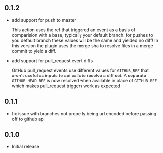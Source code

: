 ## 0.1.2

* add support for push to master
  
  This action uses the ref that triggered an event as a basis of comparision with a base, typically your default branch. for pushes to you default branch these values will be the same and yielded no diff! In this version the plugin uses the merge sha to resolve files in a merge commit to yield a diff.
 
* add support for pull_request event diffs

  GitHub pull_request events use different values for `GITHUB_REF`
  that aren't useful as inputs to api calls to resolve a diff set.
  A separate `GITHUB_HEAD_REF` is now resolved when available in place of `GITHUB_REF` which makes pull_request triggers work as expected

## 0.1.1

* fix issue with branches not properly being url encoded before passing off to github api

## 0.1.0

* Initial release
